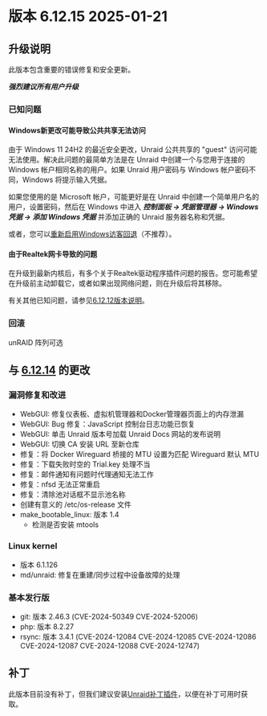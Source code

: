 # 版本 6.12.15 2025-01-21

## 升级说明

此版本包含重要的错误修复和安全更新。

***强烈建议所有用户升级***

### 已知问题

#### Windows新更改可能导致公共共享无法访问

由于 Windows 11 24H2 的最近安全更改，Unraid 公共共享的 "guest" 访问可能无法使用。解决此问题的最简单方法是在 Unraid 中创建一个与您用于连接的 Windows 帐户相同名称的用户。如果 Unraid 用户密码与 Windows 帐户密码不同，Windows 将提示输入凭据。

如果您使用的是 Microsoft 帐户，可能更好是在 Unraid 中创建一个简单用户名的用户，设置密码，然后在 Windows 中进入 ***控制面板 → 凭据管理器 → Windows 凭据 → 添加 Windows 凭据*** 并添加正确的 Unraid 服务器名称和凭据。

或者，您可以[重新启用Windows访客回退](https://techcommunity.microsoft.com/blog/filecab/accessing-a-third-party-nas-with-smb-in-windows-11-24h2-may-fail/4154300)（不推荐）。

#### 由于Realtek网卡导致的问题

在升级到最新内核后，有多个关于Realtek驱动程序插件问题的报告。您可能希望在升级前主动卸载它，或者如果出现网络问题，则在升级后将其移除。

有关其他已知问题，请参见[6.12.12版本说明](6.12.12.md#known-issues)。

### 回滚

unRAID 阵列可选

## 与 [6.12.14](6.12.14.md) 的更改

### 漏洞修复和改进

- WebGUI: 修复仪表板、虚拟机管理器和Docker管理器页面上的内存泄漏
- WebGUI: Bug 修复：JavaScript 控制台日志功能已恢复
- WebGUI: 单击 Unraid 版本号加载 Unraid Docs 网站的发布说明
- WebGUI: 切换 CA 安装 URL 至新仓库
- 修复：将 Docker Wireguard 桥接的 MTU 设置为匹配 Wireguard 默认 MTU
- 修复：下载失败时空的 Trial.key 处理不当
- 修复：邮件通知有问题时代理通知无法工作
- 修复：nfsd 无法正常重启
- 修复：清除池对话框不显示池名称
- 创建有意义的 /etc/os-release 文件
- make\_bootable\_linux: 版本 1.4
  - 检测是否安装 mtools

### Linux kernel

- 版本 6.1.126
- md/unraid: 修复在重建/同步过程中设备故障的处理

### 基本发行版

- git: 版本 2.46.3 (CVE-2024-50349 CVE-2024-52006)
- php: 版本 8.2.27
- rsync: 版本 3.4.1 (CVE-2024-12084 CVE-2024-12085 CVE-2024-12086 CVE-2024-12087 CVE-2024-12088 CVE-2024-12747)

## 补丁

此版本目前没有补丁，但我们建议安装[Unraid补丁插件](https://forums.unraid.net/topic/185560-unraid-patch-plugin/)，以便在补丁可用时获取。
